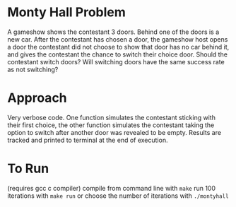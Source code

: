 # Monty Hall Problem
A gameshow shows the contestant 3 doors. Behind one of the doors is a new car. After the contestant has chosen a door, the gameshow host
opens a door the contestant did not choose to show that door has no car behind it, and gives the contestant the chance to switch their choice
door. Should the contestant switch doors? Will switching doors have the same success rate as not switching?

# Approach
Very verbose code. One function simulates the contestant sticking with their first choice, the other function simulates the contestant taking the option to switch after another door was revealed to be empty. Results are tracked and printed to terminal at the end of execution.

# To Run
(requires gcc c compiler) compile from command line with 
```make```
run 100 iterations with
```make run```
or choose the number of iterations with
```./montyhall```
